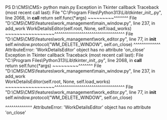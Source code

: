 PS D:\CMS\CMS> python main.py
Exception in Tkinter callback
Traceback (most recent call last):
  File "C:\Program Files\Python313\Lib\tkinter\__init__.py", line 2068, in __call__
    return self.func(*args)
           ~~~~~~~~~^^^^^^^
  File "D:\CMS\CMS\features\work_management\main_window.py", line 237, in add_work
    WorkDetailsEditor(self.root, None, self.load_works)
    ~~~~~~~~~~~~~~~~~^^^^^^^^^^^^^^^^^^^^^^^^^^^^^^^^^^
  File "D:\CMS\CMS\features\work_management\work_editor.py", line 77, in __init__
    self.window.protocol("WM_DELETE_WINDOW", self.on_close)
                                             ^^^^^^^^^^^^^
AttributeError: 'WorkDetailsEditor' object has no attribute 'on_close'
Exception in Tkinter callback
Traceback (most recent call last):
  File "C:\Program Files\Python313\Lib\tkinter\__init__.py", line 2068, in __call__   
    return self.func(*args)
           ~~~~~~~~~^^^^^^^
  File "D:\CMS\CMS\features\work_management\main_window.py", line 237, in add_work    
    WorkDetailsEditor(self.root, None, self.load_works)
    ~~~~~~~~~~~~~~~~~^^^^^^^^^^^^^^^^^^^^^^^^^^^^^^^^^^
  File "D:\CMS\CMS\features\work_management\work_editor.py", line 77, in __init__     
    self.window.protocol("WM_DELETE_WINDOW", self.on_close)
                                           
  ^^^^^^^^^^^^^
AttributeError: 'WorkDetailsEditor' object has no attribute 'on_close'
